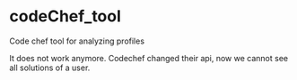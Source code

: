 # codeChef_tool
Code chef tool for analyzing profiles 


It does not work anymore. Codechef changed their api, now we cannot see all solutions of a user.
